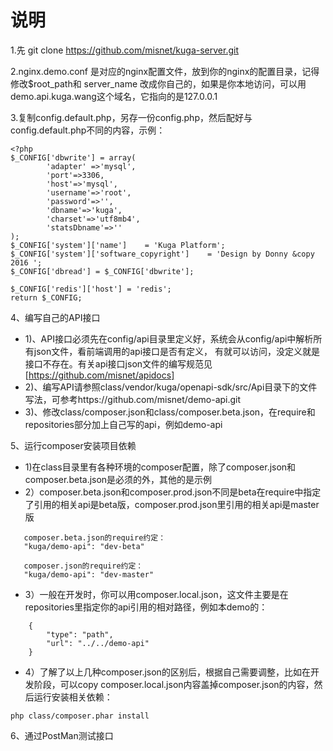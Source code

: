 # 说明
1.先 git clone https://github.com/misnet/kuga-server.git

2.nginx.demo.conf 是对应的nginx配置文件，放到你的nginx的配置目录，记得修改$root_path和  server_name 改成你自己的，如果是你本地访问，可以用demo.api.kuga.wang这个域名，它指向的是127.0.0.1

3.复制config.default.php，另存一份config.php，然后配好与config.default.php不同的内容，示例：
```
<?php
$_CONFIG['dbwrite'] = array(
		'adapter' =>'mysql',
		'port'=>3306,
		'host'=>'mysql',
		'username'=>'root',
		'password'=>'',
		'dbname'=>'kuga',
        'charset'=>'utf8mb4',
        'statsDbname'=>''
);
$_CONFIG['system']['name']    = 'Kuga Platform';
$_CONFIG['system']['software_copyright']    = 'Design by Donny &copy 2016 ';
$_CONFIG['dbread'] = $_CONFIG['dbwrite'];

$_CONFIG['redis']['host'] = 'redis';
return $_CONFIG;
```
4、编写自己的API接口
- 1)、API接口必须先在config/api目录里定义好，系统会从config/api中解析所有json文件，看前端调用的api接口是否有定义，
有就可以访问，没定义就是接口不存在。有关api接口json文件的编写规范见[https://github.com/misnet/apidocs]
- 2)、编写API请参照class/vendor/kuga/openapi-sdk/src/Api目录下的文件写法，可参考https://github.com/misnet/demo-api.git
- 3)、修改class/composer.json和class/composer.beta.json，在require和repositories部分加上自己写的api，例如demo-api

5、运行composer安装项目依赖
- 1)在class目录里有各种环境的composer配置，除了composer.json和composer.beta.json是必须的外，其他的是示例
- 2）composer.beta.json和composer.prod.json不同是beta在require中指定了引用的相关api是beta版，composer.prod.json里引用的相关api是master版
```
   composer.beta.json的require约定：
   "kuga/demo-api": "dev-beta"

   composer.json的require约定：
   "kuga/demo-api": "dev-master"
```
- 3）一般在开发时，你可以用composer.local.json，这文件主要是在repositories里指定你的api引用的相对路径，例如本demo的：
```
    {
        "type": "path",
        "url": "../../demo-api"
    }
```
- 4）了解了以上几种composer.json的区别后，根据自己需要调整，比如在开发阶段，可以copy composer.local.json内容盖掉composer.json的内容，然后运行安装相关依赖：
```
php class/composer.phar install
```

6、通过PostMan测试接口



